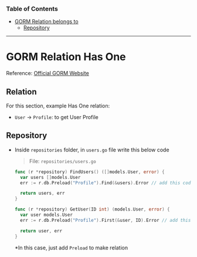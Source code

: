 ### Table of Contents

- [GORM Relation belongs to](#gorm-relation-has-one)
  - [Repository](#repository)

---

# GORM Relation Has One

Reference: [Official GORM Website](https://gorm.io/docs/has_one.html)

## Relation

For this section, example Has One relation:

- `User` &rarr; `Profile`: to get User Profile

## Repository

- Inside `repositories` folder, in `users.go` file write this below code

  > File: `repositories/users.go`

  ```go
  func (r *repository) FindUsers() ([]models.User, error) {
    var users []models.User
    err := r.db.Preload("Profile").Find(&users).Error // add this code

    return users, err
  }

  func (r *repository) GetUser(ID int) (models.User, error) {
    var user models.User
    err := r.db.Preload("Profile").First(&user, ID).Error // add this code

    return user, err
  }
  ```

  \*In this case, just add `Preload` to make relation
